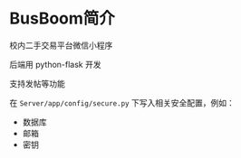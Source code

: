 # BusBoom简介
校内二手交易平台微信小程序

后端用 python-flask 开发

支持发帖等功能

在 `Server/app/config/secure.py` 下写入相关安全配置，例如：
* 数据库
* 邮箱
* 密钥


